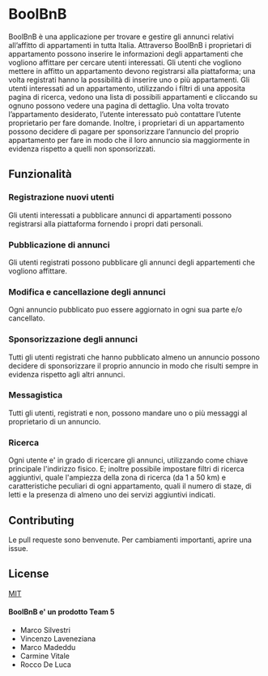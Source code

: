 # BoolBnB

BoolBnB è una applicazione per trovare e gestire gli annunci relativi all’affitto di appartamenti in tutta Italia.
Attraverso BoolBnB i proprietari di appartamento possono inserire le informazioni degli
appartamenti che vogliono affittare per cercare utenti interessati.
Gli utenti che vogliono mettere in affitto un appartamento devono registrarsi alla piattaforma;
una volta registrati hanno la possibilità di inserire uno o più appartamenti.
Gli utenti interessati ad un appartamento, utilizzando i filtri di una apposita pagina di ricerca,
vedono una lista di possibili appartamenti e cliccando su ognuno possono vedere una pagina
di dettaglio.
Una volta trovato l’appartamento desiderato, l’utente interessato può contattare l’utente
proprietario per fare domande.
Inoltre, i proprietari di un appartamento possono decidere di pagare per sponsorizzare
l’annuncio del proprio appartamento per fare in modo che il loro annuncio sia maggiormente
in evidenza rispetto a quelli non sponsorizzati.

## Funzionalità

### Registrazione nuovi utenti
Gli utenti interessati a pubblicare annunci di appartamenti possono registrarsi alla piattaforma fornendo i propri dati personali.

### Pubblicazione di annunci
Gli utenti registrati possono pubblicare gli annunci degli appartementi che vogliono affittare.

### Modifica e cancellazione degli annunci
Ogni annuncio pubblicato puo essere aggiornato in ogni sua parte e/o cancellato.  

### Sponsorizzazione degli annunci
Tutti gli utenti registrati che hanno pubblicato almeno un annuncio possono decidere di sponsorizzare il proprio annuncio in modo che risulti sempre in evidenza rispetto agli altri annunci.

### Messagistica
Tutti gli utenti, registrati e non, possono mandare uno o più messaggi al proprietario di un annuncio.

### Ricerca
Ogni utente e' in grado di ricercare gli annunci, utilizzando come chiave principale l'indirizzo fisico. E; inoltre possibile impostare filtri di ricerca aggiuntivi, quale l'ampiezza della zona di ricerca (da 1 a 50 km) e caratteristiche peculiari di ogni appartamento, quali il numero di staze, di letti e la presenza di almeno uno dei servizi aggiuntivi indicati. 


## Contributing
Le pull requeste sono benvenute. Per cambiamenti importanti, aprire una issue.

## License
[MIT](https://choosealicense.com/licenses/mit/)

#### BoolBnB e' un prodotto Team 5
- Marco Silvestri
- Vincenzo Laveneziana
- Marco Madeddu
- Carmine Vitale
- Rocco De Luca
